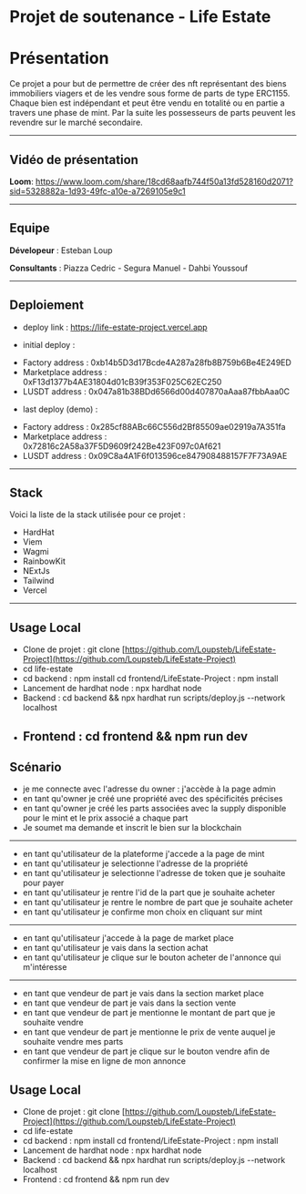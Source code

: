 # Projet de soutenance - Life Estate

# Présentation

Ce projet a pour but de permettre de créer des nft représentant des biens immobiliers viagers et de les vendre sous forme de parts de type ERC1155. Chaque bien est indépendant et peut être vendu en totalité ou en partie a travers une phase de mint. Par la suite les possesseurs de parts peuvent les revendre sur le marché secondaire.

---

## Vidéo de présentation

**Loom**: https://www.loom.com/share/18cd68aafb744f50a13fd528160d2071?sid=5328882a-1d93-49fc-a10e-a7269105e9c1

---

## Equipe

**Dévelopeur** : Esteban Loup

**Consultants** : Piazza Cedric - Segura Manuel - Dahbi Youssouf

---

## Deploiement

- deploy link : https://life-estate-project.vercel.app

- initial deploy :

* Factory address : 0xb14b5D3d17Bcde4A287a28fb8B759b6Be4E249ED
* Marketplace address : 0xF13d1377b4AE31804d01cB39f353F025C62EC250
* LUSDT address : 0x047a81b38BDd6566d00d407870aAaa87fbbAaa0C

- last deploy (demo) :

* Factory address : 0x285cf88ABc66C556d2Bf85509ae02919a7A351fa
* Marketplace address : 0x72816c2A58a37F5D9609f242Be423F097c0Af621
* LUSDT address : 0x09C8a4A1F6f013596ce847908488157F7F73A9AE

---

## Stack

Voici la liste de la stack utilisée pour ce projet :

- HardHat
- Viem
- Wagmi
- RainbowKit
- NExtJs
- Tailwind
- Vercel

---

## Usage Local

- Clone de projet : git clone [https://github.com/Loupsteb/LifeEstate-Project](https://github.com/Loupsteb/LifeEstate-Project)
- cd life-estate
- cd backend : npm install cd frontend/LifeEstate-Project : npm install
- Lancement de hardhat node : npx hardhat node
- Backend : cd backend && npx hardhat run scripts/deploy.js --network localhost
- ## Frontend : cd frontend && npm run dev

## Scénario

- je me connecte avec l'adresse du owner : j'accède à la page admin
- en tant qu'owner je créé une propriété avec des spécificités précises
- en tant qu'owner je créé les parts associées avec la supply disponible pour le mint et le prix associé a chaque part
- Je soumet ma demande et inscrit le bien sur la blockchain

---

- en tant qu'utilisateur de la plateforme j'accede a la page de mint
- en tant qu'utilisateur je selectionne l'adresse de la propriété
- en tant qu'utilisateur je selectionne l'adresse de token que je souhaite pour payer
- en tant qu'utilisateur je rentre l'id de la part que je souhaite acheter
- en tant qu'utilisateur je rentre le nombre de part que je souhaite acheter
- en tant qu'utilisateur je confirme mon choix en cliquant sur mint

---

- en tant qu'utilisateur j'accede à la page de market place
- en tant qu'utilisateur je vais dans la section achat
- en tant qu'utilisateur je clique sur le bouton acheter de l'annonce qui m'intéresse

---

- en tant que vendeur de part je vais dans la section market place
- en tant que vendeur de part je vais dans la section vente
- en tant que vendeur de part je mentionne le montant de part que je souhaite vendre
- en tant que vendeur de part je mentionne le prix de vente auquel je souhaite vendre mes parts
- en tant que vendeur de part je clique sur le bouton vendre afin de confirmer la mise en ligne de mon annonce

## Usage Local

- Clone de projet : git clone [https://github.com/Loupsteb/LifeEstate-Project](https://github.com/Loupsteb/LifeEstate-Project)
- cd life-estate
- cd backend : npm install cd frontend/LifeEstate-Project : npm install
- Lancement de hardhat node : npx hardhat node
- Backend : cd backend && npx hardhat run scripts/deploy.js --network localhost
- Frontend : cd frontend && npm run dev
